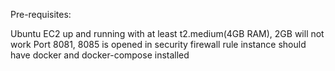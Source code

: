 Pre-requisites:

Ubuntu EC2 up and running with at least t2.medium(4GB RAM), 2GB will not work
Port 8081, 8085 is opened in security firewall rule
instance should have docker and docker-compose installed
